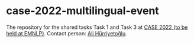 # case-2022-multilingual-event
The repository for the shared tasks Task 1 and Task 3 at [CASE 2022 (to be held at EMNLP)](https://emw.ku.edu.tr/case-2022/). Contact person: [Ali Hürriyetoğlu](mailto:ali.hurriyetoglu@gmail.com).
